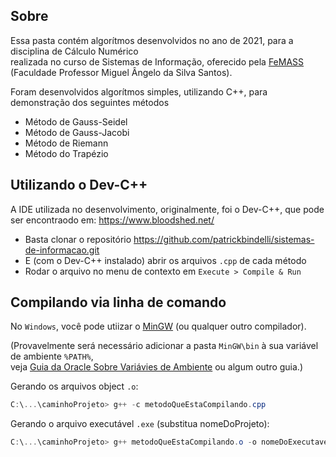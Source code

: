 ## Sobre

Essa pasta contém algorítmos desenvolvidos no ano de 2021, para a disciplina de Cálculo Numérico  
realizada no curso de Sistemas de Informação, oferecido pela [FeMASS](https://macae.rj.gov.br/femass/conteudo/titulo/apresentacao) (Faculdade Professor Miguel Ângelo da Silva Santos).  

Foram desenvolvidos algorítmos simples, utilizando C++, para demonstração dos seguintes métodos
- Método de Gauss-Seidel
- Método de Gauss-Jacobi
- Método de Riemann
- Método do Trapézio


## Utilizando o Dev-C++

A IDE utilizada no desenvolvimento, originalmente, foi o Dev-C++, que pode ser encontraodo em:
https://www.bloodshed.net/

- Basta clonar o repositório https://github.com/patrickbindelli/sistemas-de-informacao.git
- E (com o Dev-C++ instalado) abrir os arquivos `.cpp` de cada método
- Rodar o arquivo no menu de contexto em `Execute > Compile & Run`

## Compilando via linha de comando

No `Windows`, você pode utiizar o [MinGW](https://nuwen.net/mingw.html) (ou qualquer outro compilador).

(Provavelmente será necessário adicionar a pasta `MinGW\bin` à sua variável de ambiente `%PATH%`,  
veja [Guia da Oracle Sobre Variávies de Ambiente](https://docs.oracle.com/en/database/oracle/machine-learning/oml4r/1.5.1/oread/creating-and-modifying-environment-variables-on-windows.html)
ou algum outro guia.)


Gerando os arquivos object `.o`:

```powershell
C:\...\caminhoProjeto> g++ -c metodoQueEstaCompilando.cpp
```

Gerando o arquivo executável `.exe` (substitua nomeDoProjeto):

```powershell
C:\...\caminhoProjeto> g++ metodoQueEstaCompilando.o -o nomeDoExecutavel.exe
```

